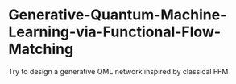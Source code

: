 # Generative-Quantum-Machine-Learning-via-Functional-Flow-Matching
Try to design a generative QML network inspired by classical FFM
